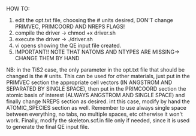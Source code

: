 HOW TO:
1) edit the opt.txt file, choosing the # units desired, DON'T change PRIMVEC, PRIMCOORD AND NREPS FLAGS!
2) compile the driver -> chmod +x driver.sh
3) execute the driver -> ./driver.sh
4) vi opens showing the QE input file created.
5) IMPORTANT!! NOTE THAT NATOMS AND NTYPES ARE MISSING-> CHANGE THEM BY HAND


NB: in the TiS2 case, the only parameter in the opt.txt file that should be changed is the # units.
    This can be used for other materials, just put in the PRIMVEC section the appropriate cell vectors (IN ANGSTROM AND 
    SEPARATED BY SINGLE SPACE),
    then put in the PRIMCOORD section the atomic basis of interest (ALWAYS ANGSTROM AND SINGLE SPACE) and finally change NREPS section as desired.
    int this case, modify by hand the ATOMIC_SPECIES section as well.
    Remember to use always single space between everything, no tabs, no multiple spaces, etc otherwise it won't work.
    Finally, modify the skeleton.scf.in file only if needed, since it is used to generate the final QE input file. 
